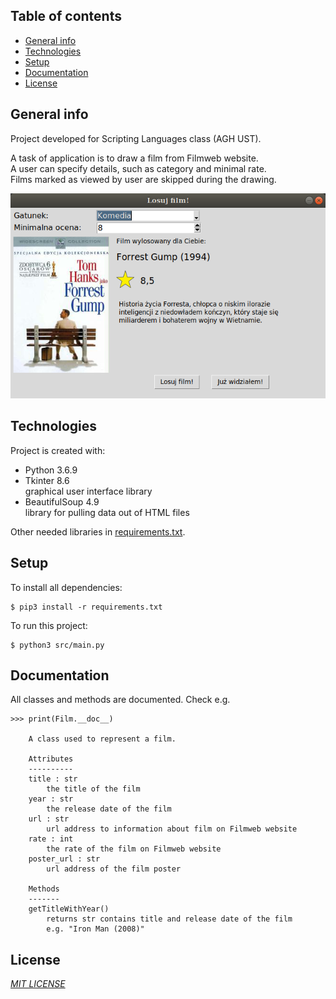 ## Table of contents
* [General info](#general-info)
* [Technologies](#technologies)
* [Setup](#setup)
* [Documentation](#documentation)
* [License](#license)

## General info
Project developed for Scripting Languages class (AGH UST).

A task of application is to draw a film from Filmweb website.\
A user can specify details, such as category and minimal rate.\
Films marked as viewed by user are skipped during the drawing.

![Main Window](screenshots/main_window.png)

## Technologies
Project is created with:
* Python 3.6.9
* Tkinter 8.6\
graphical user interface library
* BeautifulSoup 4.9\
library for pulling data out of HTML files

Other needed libraries in [requirements.txt](./requirements.txt).

## Setup
To install all dependencies:
```
$ pip3 install -r requirements.txt
```

To run this project:
```
$ python3 src/main.py
```

## Documentation
All classes and methods are documented. Check e.g.
```
>>> print(Film.__doc__)

    A class used to represent a film.

    Attributes
    ----------
    title : str
        the title of the film
    year : str
        the release date of the film
    url : str
        url address to information about film on Filmweb website
    rate : int
        the rate of the film on Filmweb website
    poster_url : str
        url address of the film poster

    Methods
    -------
    getTitleWithYear()
        returns str contains title and release date of the film
        e.g. "Iron Man (2008)"
```

## License
*[MIT LICENSE](./LICENSE)*
